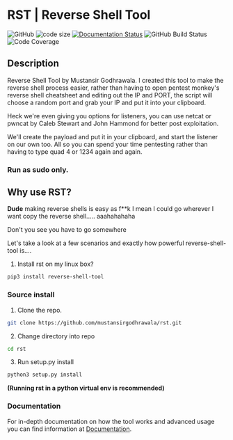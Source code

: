 # RST | Reverse Shell Tool

![GitHub](https://img.shields.io/github/license/mustansirgodhrawala/rst)
![code size](https://img.shields.io/github/languages/code-size/mustansirgodhrawala/rst)
[![Documentation Status](https://readthedocs.org/projects/reverse-shell-tool/badge/?version=latest)](https://reverse-shell-tool.readthedocs.io/en/latest/?badge=latest)
![GitHub Build Status](https://img.shields.io/github/workflow/status/mustansirgodhrawala/rst/Tests)
![Code Coverage](https://codecov.io/gh/mustansirgodhrawala/rst/branch/master/graph/badge.svg?token=28PKVCT5G0)

## Description

Reverse Shell Tool by Mustansir Godhrawala. I created this tool to make the reverse shell process easier, rather than having to open pentest monkey's reverse shell cheatsheet and editing out the IP and PORT, the script will choose a random port and grab your IP and put it into your clipboard.

Heck we're even giving you options for listeners, you can use netcat or pwncat by Caleb Stewart and John Hammond for better post exploitation.

We'll create the payload and put it in your clipboard, and start the listener on our own too. All so you can spend your time pentesting rather than having to type quad 4 or 1234 again and again.

### **Run as sudo only.**

## Why use RST?

**Dude** making reverse shells is easy as  f\*\*k I mean I could go wherever I want copy the reverse shell..... aaahahahaha

Don't you see you have to go somewhere

Let's take a look at a few scenarios and exactly how powerful reverse-shell-tool is....

1. Install rst on my linux box?
```bash
pip3 install reverse-shell-tool
```

### Source install

1. Clone the repo.
```bash
git clone https://github.com/mustansirgodhrawala/rst.git
```

2. Change directory into repo
```bash
cd rst
```

3. Run setup.py install
```bash
python3 setup.py install
```

**(Running rst in a python virtual env is recommended)**

### Documentation
For in-depth documentation on how the tool works and advanced usage you can find information at [Documentation](https://reverse-shell-tool.readthedocs.io/en/latest/).
